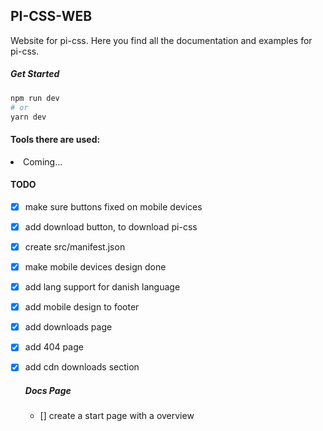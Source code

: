 ## PI-CSS-WEB

Website for pi-css. Here you find all the documentation and examples for pi-css.

##### Get Started

```bash
npm run dev
# or
yarn dev
```

#### Tools there are used:

<li>Coming...</li>

#### TODO

- [x] make sure buttons fixed on mobile devices
- [x] add download button, to download pi-css
- [x] create src/manifest.json
- [x] make mobile devices design done
- [x] add lang support for danish language
- [x] add mobile design to footer
- [x] add downloads page
- [x] add 404 page
- [x] add cdn downloads section

  ##### Docs Page

  - [] create a start page with a overview
